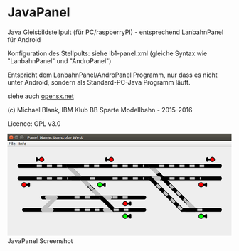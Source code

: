 # JavaPanel
Java Gleisbildstellpult (für PC/raspberryPI) - entsprechend LanbahnPanel für Android

Konfiguration des Stellpults: siehe lb1-panel.xml (gleiche Syntax wie "LanbahnPanel" und "AndroPanel")

Entspricht dem LanbahnPanel/AndroPanel Programm, nur dass es nicht unter Android, sondern als Standard-PC-Java Programm läuft.

siehe auch <a href="https://opensx.net" target="_blank">opensx.net</a>

(c) Michael Blank, IBM Klub BB Sparte Modellbahn - 2015-2016

Licence: GPL v3.0

<img src="https://github.com/michael71/JavaPanel/blob/master/JavaPanel.png" target="_blank">JavaPanel Screenshot</a>
